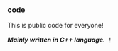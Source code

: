 ### code
This is public code for everyone!

___Mainly written in C++ language.___
！[](https://image.baidu.com/search/detail?ct=503316480&z=0&ipn=false&word=%E5%B0%91%E5%A6%87&step_word=&hs=0&pn=50&spn=0&di=200750&pi=0&rn=1&tn=baiduimagedetail&is=0%2C0&istype=0&ie=utf-8&oe=utf-8&in=&cl=2&lm=-1&st=undefined&cs=4241617202%2C724383249&os=1380430713%2C539060745&simid=3298777017%2C190848270&adpicid=0&lpn=0&ln=30&fr=&fmq=1605866024477_R&fm=&ic=undefined&s=undefined&hd=undefined&latest=undefined&copyright=undefined&se=&sme=&tab=0&width=undefined&height=undefined&face=undefined&ist=&jit=&cg=girl&bdtype=0&oriquery=&objurl=http%3A%2F%2Fn.sinaimg.cn%2Fsinacn%2Fw504h605%2F20171204%2F76a9-fypikwt7427291.png&fromurl=ippr_z2C%24qAzdH3FAzdH3Fh_z%26e3Bftgw_z%26e3Bv54_z%26e3BvgAzdH3Fw6ptvsj_80mddc0aa8_mlaljbmlaa8aam7w0_z%26e3Bip4s&gsm=35&rpstart=0&rpnum=0&islist=&querylist=&force=undefined)

